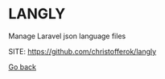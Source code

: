 # LANGLY
 
 Manage Laravel json language files
 
 SITE: https://github.com/christofferok/langly

 [Go back](https://portable-linux-apps.github.io/apps.html)
